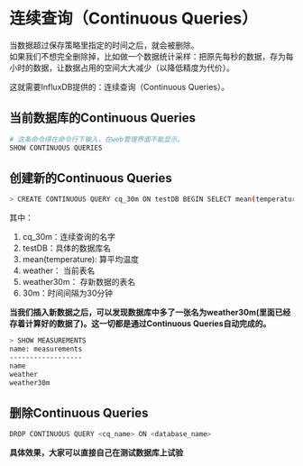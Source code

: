 # 连续查询（Continuous Queries）
当数据超过保存策略里指定的时间之后，就会被删除。  
如果我们不想完全删除掉，比如做一个数据统计采样：把原先每秒的数据，存为每小时的数据，让数据占用的空间大大减少（以降低精度为代价）。  

这就需要InfluxDB提供的：连续查询（Continuous Queries）。

## 当前数据库的Continuous Queries
```bash
# 这条命令得在命令行下输入，在web管理界面不能显示。
SHOW CONTINUOUS QUERIES
```

## 创建新的Continuous Queries
```bash
> CREATE CONTINUOUS QUERY cq_30m ON testDB BEGIN SELECT mean(temperature) INTO weather30m FROM weather GROUP BY time(30m) END
```
其中：   
1. cq_30m：连续查询的名字
2. testDB：具体的数据库名
3. mean(temperature): 算平均温度
4. weather： 当前表名
5. weather30m： 存新数据的表名
6. 30m：时间间隔为30分钟


**当我们插入新数据之后，可以发现数据库中多了一张名为weather30m(里面已经存着计算好的数据了)。这一切都是通过Continuous Queries自动完成的。**

```bash
> SHOW MEASUREMENTS
name: measurements
------------------
name
weather
weather30m
```

## 删除Continuous Queries
```bash
DROP CONTINUOUS QUERY <cq_name> ON <database_name>
```

**具体效果，大家可以直接自己在测试数据库上试验**
